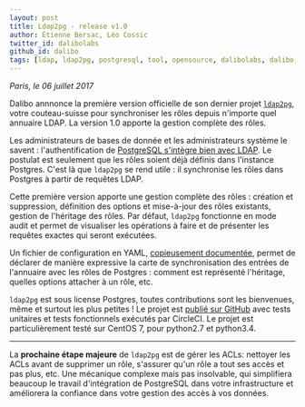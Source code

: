 ```yaml
---
layout: post
title: Ldap2pg - release v1.0
author: Étienne Bersac, Léo Cossic
twitter_id: dalibolabs
github_id: dalibo
tags: [ldap, ldap2pg, postgresql, tool, opensource, dalibolabs, dalibo, labs, release]
---
```


*Paris, le 06 juillet 2017*

Dalibo annnonce la première version officielle de son dernier projet [`ldap2pg`](https://ldap2pg.readthedocs.org), votre couteau-suisse pour synchroniser les rôles depuis n'importe quel annuaire LDAP. La version 1.0 apporte la gestion complète des rôles.


<!--MORE-->


Les administrateurs de bases de donnée et les administrateurs système le savent : l'authentification de [PostgreSQL s'intègre bien avec LDAP](https://www.postgresql.org/docs/current/static/auth-methods.html#AUTH-LDAP). Le postulat est seulement que les rôles soient déjà définis dans l'instance Postgres. C'est là que `ldap2pg` se rend utile : il synchronise les rôles dans Postgres à partir de requêtes LDAP.

Cette première version apporte une gestion complète des rôles : création et suppression, définition des options et mise-à-jour des rôles existants, gestion de l'héritage des rôles. Par défaut, `ldap2pg` fonctionne en mode audit et permet de visualiser les opérations à faire et de présenter les requêtes exactes qui seront exécutées.

Un fichier de configuration en YAML, [copieusement documentée](https://ldap2pg.readthedocs.org/en/latest/config/), permet de déclarer de manière expressive la carte de synchronisation des entrées de l'annuaire avec les rôles de Postgres : comment est représenté l'héritage, quelles options attacher à un rôle, etc.

`ldap2pg` est sous license Postgres, toutes contributions sont les bienvenues, même et surtout les plus petites !  Le projet est [publié sur GitHub](https://github.com/dalibo/ldap2pg) avec tests unitaires et tests fonctionnels exécutés par CircleCI. Le projet est particulièrement testé sur CentOS 7, pour python2.7 et python3.4.

---
La **prochaine étape majeure** de `ldap2pg` est de gérer les ACLs: nettoyer les ACLs avant de supprimer un rôle, s'assurer qu'un rôle a tout ses accès et pas plus, etc. Une mécanique complexe mais pas insolvable, qui simplifiera beaucoup le travail d'intégration de PostgreSQL dans votre infrastructure et améliorera la confiance dans votre gestion des accès à vos données.
